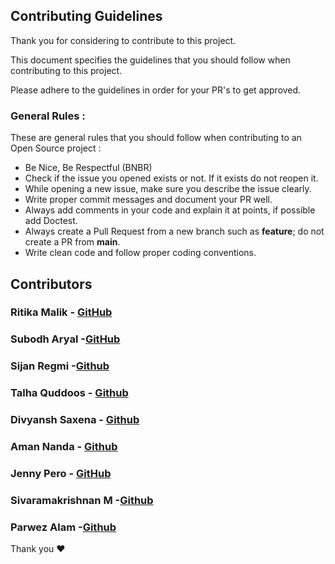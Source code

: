 ## Contributing Guidelines

 Thank you for considering to contribute to this project.
 
 This document specifies the guidelines that you should follow when contributing to this project.
 
 Please adhere to the guidelines in order for your PR's to get approved.

### General Rules :
These are general rules that you should  follow when contributing to an Open Source project :

- Be Nice, Be Respectful (BNBR)
- Check if the issue you opened exists or not. If it exists do not reopen it.
- While opening a new issue, make sure you describe the issue clearly.
- Write proper commit messages and document your PR well.
- Always add comments in your code and explain it at points, if possible add Doctest.
- Always create a Pull Request from a new branch such as **feature**; do not create a PR from **main**.
- Write clean code and follow proper coding conventions.


## Contributors

### Ritika Malik - [GitHub](https://github.com/ritika728)
### Subodh Aryal -[GitHub](https://github.com/asubodh)
### Sijan Regmi -[Github](https://github.com/sijanregmi)
### Talha Quddoos - [Github](https://github.com/TalhaQuddoos)
### Divyansh Saxena - [Github](https://github.com/divyansh956)
### Aman Nanda - [Github](https://github.com/Aman1143)
### Jenny Pero - [GitHub](https://github.com/jennycpero)
### Sivaramakrishnan M -[Github](https://github.com/Siva20021)
### Parwez Alam  -[Github](https://github.com/Parwez07)

Thank you ❤
